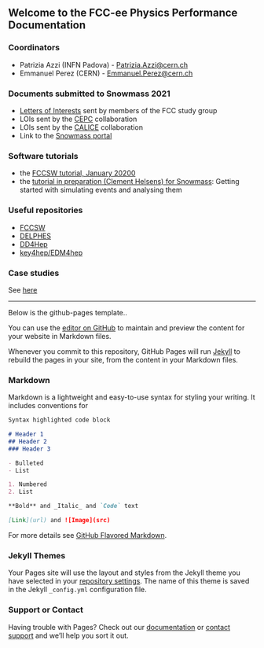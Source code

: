 ## Welcome to the FCC-ee Physics Performance Documentation

### Coordinators
- Patrizia Azzi (INFN Padova) - Patrizia.Azzi@cern.ch
- Emmanuel Perez (CERN) - Emmanuel.Perez@cern.ch

### Documents submitted to Snowmass 2021

- [Letters of Interests](https://indico.cern.ch/event/951830/) sent by members of the FCC study group
- LOIs sent by the [CEPC](https://indico.ihep.ac.cn/event/12410/) collaboration
- LOIs sent by the [CALICE](https://agenda.linearcollider.org/event/8647/) collaboration
- Link to the [Snowmass portal](https://snowmass21.org)
 
### Software tutorials

- the [FCCSW tutorial, January 20200](https://hep-fcc.github.io/fcc-tutorials/index.html)  
- the [tutorial in preparation (Clement Helsens) for Snowmass](https://github.com/clementhelsens/fcc-tutorials/blob/master/FCCsnowmass.md): Getting started with simulating events and analysing them

### Useful repositories
- [FCCSW](https://github.com/HEP-FCC/FCCSW)
- [DELPHES]( https://github.com/delphes/delphes)
- [DD4Hep](https://github.com/AIDASoft/DD4hep)
- [key4hep/EDM4hep](https://github.com/key4hep/EDM4hep)

### Case studies
See [here](https://EmanuelPerez.github.io/FCCeePhysPerf/case-studies)

----------------------------------------------------
Below is the github-pages template..


You can use the [editor on GitHub](https://github.com/EmanuelPerez/FCCeePhysicsPerformance/edit/gh-pages/index.md) to maintain and preview the content for your website in Markdown files.

Whenever you commit to this repository, GitHub Pages will run [Jekyll](https://jekyllrb.com/) to rebuild the pages in your site, from the content in your Markdown files.

### Markdown

Markdown is a lightweight and easy-to-use syntax for styling your writing. It includes conventions for

```markdown
Syntax highlighted code block

# Header 1
## Header 2
### Header 3

- Bulleted
- List

1. Numbered
2. List

**Bold** and _Italic_ and `Code` text

[Link](url) and ![Image](src)
```

For more details see [GitHub Flavored Markdown](https://guides.github.com/features/mastering-markdown/).

### Jekyll Themes

Your Pages site will use the layout and styles from the Jekyll theme you have selected in your [repository settings](https://github.com/EmanuelPerez/FCCeePhysicsPerformance/settings). The name of this theme is saved in the Jekyll `_config.yml` configuration file.

### Support or Contact

Having trouble with Pages? Check out our [documentation](https://docs.github.com/categories/github-pages-basics/) or [contact support](https://github.com/contact) and we’ll help you sort it out.
